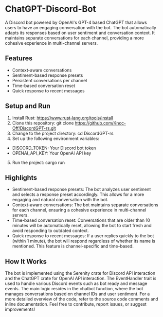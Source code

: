# ChatGPT-Discord-Bot
A Discord bot powered by OpenAI's GPT-4 based ChatGPT that allows users to have an engaging conversation with the bot. The bot automatically adapts its responses based on user sentiment and conversation context. It maintains separate conversations for each channel, providing a more cohesive experience in multi-channel servers.

## Features

- Context-aware conversations
- Sentiment-based response presets
- Persistent conversations per channel
- Time-based conversation reset
- Quick response to recent messages

## Setup and Run

1. Install Rust: https://www.rust-lang.org/tools/install
2. Clone this repository: git clone https://github.com/Knoc-Off/DiscordGPT-rs.git
3. Change to the project directory: cd DiscordGPT-rs
4. Set up the following environment variables:
  - DISCORD_TOKEN: Your Discord bot token
  - OPENAI_API_KEY: Your OpenAI API key
5. Run the project: cargo run

## Highlights

- Sentiment-based response presets: The bot analyzes user sentiment and selects a response preset accordingly. This allows for a more engaging and natural conversation with the bot.
- Context-aware conversations: The bot maintains separate conversations for each channel, ensuring a cohesive experience in multi-channel servers.
- Time-based conversation reset: Conversations that are older than 10 minutes will be automatically reset, allowing the bot to start fresh and avoid responding to outdated context.
- Quick response to recent messages: If a user replies quickly to the bot (within 1 minute), the bot will respond regardless of whether its name is mentioned. This feature is channel-specific and time-based.

## How It Works

The bot is implemented using the Serenity crate for Discord API interaction and the ChatGPT crate for OpenAI API interaction. The EventHandler trait is used to handle various Discord events such as bot ready and message events. The main logic resides in the chatbot function, where the bot manages conversations based on channel IDs and user sentiment.
For a more detailed overview of the code, refer to the source code comments and inline documentation.
Feel free to contribute, report issues, or suggest improvements!
